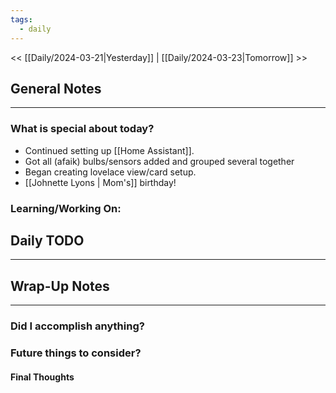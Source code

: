 ```yaml
---
tags:
  - daily
---
```

<< [[Daily/2024-03-21|Yesterday]] |  [[Daily/2024-03-23|Tomorrow]] >>

## General Notes
---
### What is special about today?
- Continued setting up [[Home Assistant]].  
- Got all (afaik) bulbs/sensors added and grouped several together
- Began creating lovelace view/card setup.
- [[Johnette Lyons | Mom's]] birthday!

### Learning/Working On:



## Daily TODO
---




## Wrap-Up Notes
---
### Did I accomplish anything?
### Future things to consider?
#### Final Thoughts

